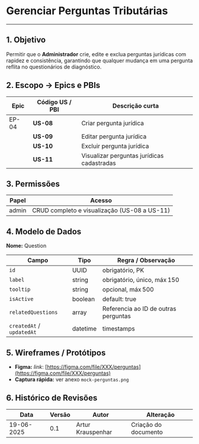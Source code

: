 # Gerenciar Perguntas Tributárias

---

## 1. Objetivo

Permitir que o **Administrador** crie, edite e exclua perguntas jurídicas com rapidez e consistência, garantindo que qualquer mudança em uma pergunta reflita no questionários de diagnóstico.

## 2. Escopo → Epics e PBIs

| Epic  | Código US / PBI | Descrição curta                            |
| ----- | --------------- | ------------------------------------------ |
| EP-04 | **US-08**       | Criar pergunta jurídica                    |
|       | **US-09**       | Editar pergunta jurídica                   |
|       | **US-10**       | Excluir pergunta jurídica                  |
|       | **US-11**       | Visualizar perguntas jurídicas cadastradas |

## 3. Permissões

| Papel | Acesso                                       |
| ----- | -------------------------------------------- |
| admin | CRUD completo e visualização (US-08 a US-11) |

## 4. Modelo de Dados

**Nome:** Question

| Campo                     | Tipo        | Regra / Observação                   |
| ------------------------- | ----------- | ------------------------------------ |
| `id`                      | UUID        | obrigatório, PK                      |
| `label`                   | string      | obrigatório, único, máx 150          |
| `tooltip`                 | string      | opcional, máx 500                    |
| `isActive`                | boolean     | default: true                        |
| `relatedQuestions`        | array<UUID> | Referencia ao ID de outras perguntas |
| `createdAt` / `updatedAt` | datetime    | timestamps                           |

## 5. Wireframes / Protótipos

- **Figma:** _link_: [https://figma.com/file/XXX/perguntas](https://figma.com/file/XXX/perguntas)
- **Captura rápida:** ver anexo `mock-perguntas.png`

## 6. Histórico de Revisões

| Data       | Versão | Autor             | Alteração            |
| ---------- | ------ | ----------------- | -------------------- |
| 19-06-2025 | 0.1    | Artur Krauspenhar | Criação do documento |
